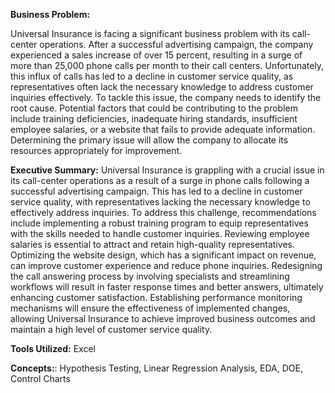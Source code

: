 **Business Problem:**

Universal Insurance is facing a significant business problem with its call-center operations. After a successful advertising campaign, the company experienced a sales increase of over 15 percent, resulting in a surge of more than 25,000 phone calls per month to their call centers. Unfortunately, this influx of calls has led to a decline in customer service quality, as representatives often lack the necessary knowledge to address customer inquiries effectively. To tackle this issue, the company needs to identify the root cause. Potential factors that could be contributing to the problem include training deficiencies, inadequate hiring standards, insufficient employee salaries, or a website that fails to provide adequate information. Determining the primary issue will allow the company to allocate its resources appropriately for improvement.

**Executive Summary:**
Universal Insurance is grappling with a crucial issue in its call-center operations as a result of a surge in phone calls following a successful advertising campaign. This has led to a decline in customer service quality, with representatives lacking the necessary knowledge to effectively address inquiries. 
To address this challenge, recommendations include implementing a robust training program to equip representatives with the skills needed to handle customer inquiries. Reviewing employee salaries is essential to attract and retain high-quality representatives. Optimizing the website design, which has a significant impact on revenue, can improve customer experience and reduce phone inquiries. Redesigning the call answering process by involving specialists and streamlining workflows will result in faster response times and better answers, ultimately enhancing customer satisfaction. 
Establishing performance monitoring mechanisms will ensure the effectiveness of implemented changes, allowing Universal Insurance to achieve improved business outcomes and maintain a high level of customer service quality.

**Tools Utilized:** Excel

**Concepts:**: Hypothesis Testing, Linear Regression Analysis, EDA, DOE, Control Charts
